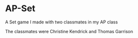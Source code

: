 # AP-Set
A Set game I made with two classmates in my AP class

The classmates were Christine Kendrick and Thomas Garrison

